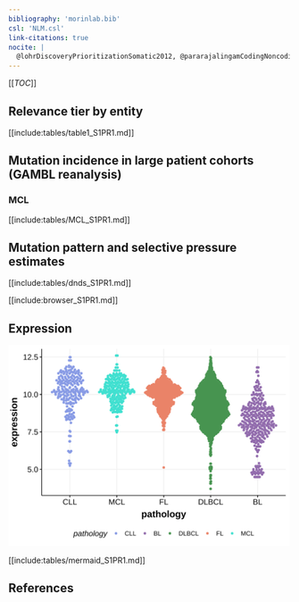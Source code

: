 ```yaml
---
bibliography: 'morinlab.bib'
csl: 'NLM.csl'
link-citations: true
nocite: |
  @lohrDiscoveryPrioritizationSomatic2012, @pararajalingamCodingNoncodingDrivers2020, 
---
```

[[_TOC_]]



## Relevance tier by entity

[[include:tables/table1_S1PR1.md]]

## Mutation incidence in large patient cohorts (GAMBL reanalysis)

### MCL
[[include:tables/MCL_S1PR1.md]]

## Mutation pattern and selective pressure estimates

[[include:tables/dnds_S1PR1.md]]




[[include:browser_S1PR1.md]]

## Expression
![](images/gene_expression/S1PR1_by_pathology.svg)
<!-- ORIGIN: lohrDiscoveryPrioritizationSomatic2012a -->
<!-- MCL: pararajalingamCodingNoncodingDrivers2020 -->
<!-- DLBCL: lohrDiscoveryPrioritizationSomatic2012a -->

[[include:tables/mermaid_S1PR1.md]]

## References

